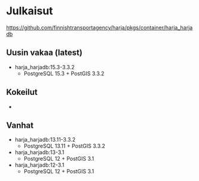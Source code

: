 # Julkaisut

https://github.com/finnishtransportagency/harja/pkgs/container/harja_harjadb

## Uusin vakaa (latest)
* harja_harjadb:15.3-3.3.2
    * PostgreSQL 15.3 + PostGIS 3.3.2

## Kokeilut
* 

## Vanhat
* harja_harjadb:13.11-3.3.2
    * PostgreSQL 13.11 + PostGIS 3.3.2
* harja_harjadb:13-3.1
    * PostgreSQL 12 + PostGIS 3.1
* harja_harjadb:12-3.1
   * PostgreSQL 12 + PostGIS 3.1
    
